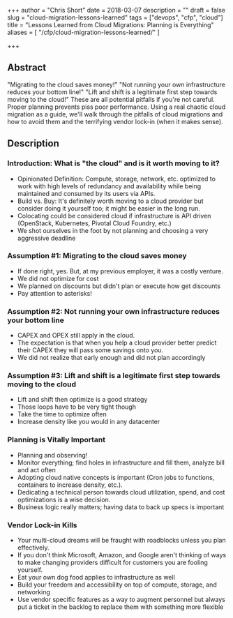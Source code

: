 +++
author = "Chris Short"
date = 2018-03-07
description = ""
draft = false
slug = "cloud-migration-lessons-learned"
tags = ["devops", "cfp", "cloud"]
title = "Lessons Learned from Cloud Migrations: Planning is Everything"
aliases = [
    "/cfp/cloud-migration-lessons-learned/"
]

+++

## Abstract

"Migrating to the cloud saves money!" "Not running your own infrastructure reduces your bottom line!" "Lift and shift is a legitimate first step towards moving to the cloud!"  These are all potential pitfalls if you're not careful. Proper planning prevents piss poor performance. Using a real chaotic cloud migration as a guide, we'll walk through the pitfalls of cloud migrations and how to avoid them and the terrifying vendor lock-in (when it makes sense).

## Description

### Introduction: What is "the cloud" and is it worth moving to it?

* Opinionated Definition: Compute, storage, network, etc. optimized to work with high levels of redundancy and availability while being maintained and consumed by its users via APIs.
* Build vs. Buy: It's definitely worth moving to a cloud provider but consider doing it yourself too; it might be easier in the long run.
* Colocating could be considered cloud if infrastructure is API driven (OpenStack, Kubernetes, Pivotal Cloud Foundry, etc.)
* We shot ourselves in the foot by not planning and choosing a very aggressive deadline

### Assumption #1: Migrating to the cloud saves money

* If done right, yes. But, at my previous employer, it was a costly venture.
* We did not optimize for cost
* We planned on discounts but didn't plan or execute how get discounts
* Pay attention to asterisks!

### Assumption #2: Not running your own infrastructure reduces your bottom line

* CAPEX and OPEX still apply in the cloud.
* The expectation is that when you help a cloud provider better predict their CAPEX they will pass some savings onto you.
* We did not realize that early enough and did not plan accordingly

### Assumption #3: Lift and shift is a legitimate first step towards moving to the cloud

* Lift and shift then optimize is a good strategy
* Those loops have to be very tight though
* Take the time to optimize often
* Increase density like you would in any datacenter

### Planning is Vitally Important

* Planning and observing!
* Monitor everything; find holes in infrastructure and fill them, analyze bill and act often
* Adopting cloud native concepts is important (Cron jobs to functions, containers to increase density, etc.).
* Dedicating a technical person towards cloud utilization, spend, and cost optimizations is a wise decision.
* Business logic really matters; having data to back up specs is important

### Vendor Lock-in Kills

* Your multi-cloud dreams will be fraught with roadblocks unless you plan effectively.
* If you don't think Microsoft, Amazon, and Google aren't thinking of ways to make changing providers difficult for customers you are fooling yourself.
* Eat your own dog food applies to infrastructure as well
* Build your freedom and accessibility on top of compute, storage, and networking
* Use vendor specific features as a way to augment personnel but always put a ticket in the backlog to replace them with something more flexible
